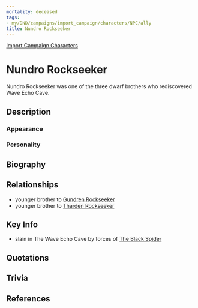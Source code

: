 ```yaml
---
mortality: deceased
tags:
- my/DND/campaigns/import_campaign/characters/NPC/ally
title: Nundro Rockseeker
---
```


[Import Campaign Characters](/dnd/characters/)

# Nundro Rockseeker

Nundro Rockseeker was one of the three dwarf brothers who rediscovered Wave Echo Cave.

## Description

### Appearance

### Personality

## Biography

## Relationships

- younger brother to [Gundren Rockseeker](/dnd/characters/np-cs/gundren-rockseeker/)
- younger brother to [Tharden Rockseeker](/dnd/characters/np-cs/tharden-rockseeker/)

## Key Info

- slain in The Wave Echo Cave by forces of [The Black Spider](/dnd/characters/np-cs/nezznar-the-black-spider/) 

## Quotations

## Trivia

## References